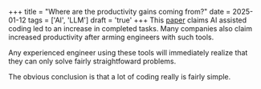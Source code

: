+++
title =  "Where are the productivity gains coming from?"
date = 2025-01-12
tags = ['AI', 'LLM']
draft = 'true'
+++
This [paper](https://papers.ssrn.com/sol3/papers.cfm?abstract_id=4945566) claims AI assisted coding led to an increase in completed tasks. Many companies also claim increased productivity after arming engineers with such tools. 

Any experienced engineer using these tools will immediately realize that they can only solve fairly straightfoward problems. 

The obvious conclusion is that a lot of coding really is fairly simple. 